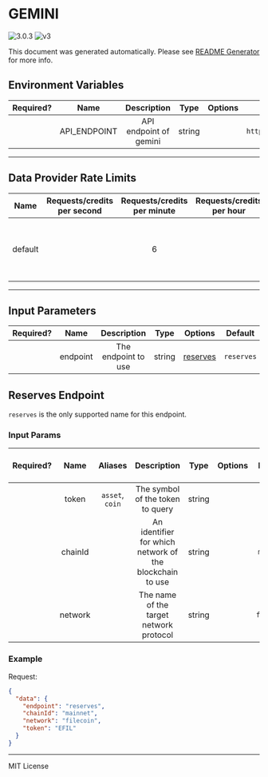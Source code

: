 # GEMINI

![3.0.3](https://img.shields.io/github/package-json/v/smartcontractkit/external-adapters-js?filename=packages/sources/gemini/package.json) ![v3](https://img.shields.io/badge/framework%20version-v3-blueviolet)

This document was generated automatically. Please see [README Generator](../../scripts#readme-generator) for more info.

## Environment Variables

| Required? |     Name     |      Description       |  Type  | Options |         Default          |
| :-------: | :----------: | :--------------------: | :----: | :-----: | :----------------------: |
|           | API_ENDPOINT | API endpoint of gemini | string |         | `https://api.gemini.com` |

---

## Data Provider Rate Limits

|  Name   | Requests/credits per second | Requests/credits per minute | Requests/credits per hour |                           Note                           |
| :-----: | :-------------------------: | :-------------------------: | :-----------------------: | :------------------------------------------------------: |
| default |                             |              6              |                           | Considered unlimited tier, but setting reasonable limits |

---

## Input Parameters

| Required? |   Name   |     Description     |  Type  |            Options             |  Default   |
| :-------: | :------: | :-----------------: | :----: | :----------------------------: | :--------: |
|           | endpoint | The endpoint to use | string | [reserves](#reserves-endpoint) | `reserves` |

## Reserves Endpoint

`reserves` is the only supported name for this endpoint.

### Input Params

| Required? |  Name   |     Aliases     |                       Description                        |  Type  | Options |  Default   | Depends On | Not Valid With |
| :-------: | :-----: | :-------------: | :------------------------------------------------------: | :----: | :-----: | :--------: | :--------: | :------------: |
|           |  token  | `asset`, `coin` |             The symbol of the token to query             | string |         |   `EFIL`   |            |                |
|           | chainId |                 | An identifier for which network of the blockchain to use | string |         | `mainnet`  |            |                |
|           | network |                 |         The name of the target network protocol          | string |         | `filecoin` |            |                |

### Example

Request:

```json
{
  "data": {
    "endpoint": "reserves",
    "chainId": "mainnet",
    "network": "filecoin",
    "token": "EFIL"
  }
}
```

---

MIT License
